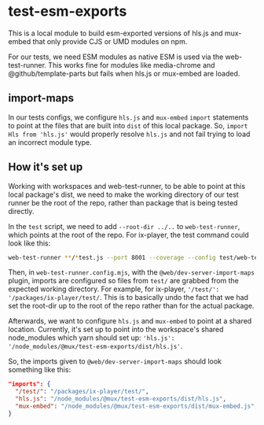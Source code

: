 # test-esm-exports

This is a local module to build esm-exported versions of hls.js and mux-embed that only provide CJS or UMD modules on npm.

For our tests, we need ESM modules as native ESM is used via the web-test-runner. This works fine for modules like media-chrome and @github/template-parts but fails when hls.js or mux-embed are loaded.

## import-maps

In our tests configs, we configure `hls.js` and `mux-embed` `import` statements to point at the files that are built into `dist` of this local package.
So, `import Hls from 'hls.js'` would properly resolve `hls.js` and not fail trying to load an incorrect module type.

## How it's set up

Working with workspaces and web-test-runner, to be able to point at this local package's dist, we need to make the working directory of our test runner be the root of the repo, rather than package that is being tested directly.

In the `test` script, we need to add `--root-dir ../..` to `web-test-runner`, which points at the root of the repo.
For ix-player, the test command could look like this:

```sh
web-test-runner **/*test.js --port 8001 --coverage --config test/web-test-runner.config.mjs --root-dir ../..
```

Then, in `web-test-runner.config.mjs`, with the `@web/dev-server-import-maps` plugin, imports are configured so files from `test/` are grabbed from the expected working directory. For example, for ix-player, `'/test/': '/packages/ix-player/test/`. This is to basically undo the fact that we had set the root-dir up to the root of the repo rather than for the actual package.

Afterwards, we want to configure `hls.js` and `mux-embed` to point at a shared location. Currently, it's set up to point into the workspace's shared node_modules which yarn should set up: `'hls.js': '/node_modules/@mux/test-esm-exports/dist/hls.js'`.

So, the imports given to `@web/dev-server-import-maps` should look something like this:

```json
"imports": {
  "/test/": "/packages/ix-player/test/",
  "hls.js": "/node_modules/@mux/test-esm-exports/dist/hls.js",
  "mux-embed": "/node_modules/@mux/test-esm-exports/dist/mux-embed.js",
}
```
